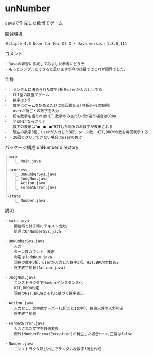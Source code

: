 # unNumber
Javaで作成した数当てゲーム


開発環境

	⁃Eclipse 4.6 Neon for Mac OS X / Java version 1.8.0_111


コメント

	・Javaの練習に作成してみました参考にどうぞ
	・もっとシンプルにできると思いますが今の技量ではこれが限界でした。

仕様

	⁃	ランダムに決められた数字3桁をuserが入力し当てる
	⁃	CUI型の数当てゲーム
	⁃	数字は3桁
	⁃	数字はゲームを始めるたびに毎回異なる(各桁0～9の範囲)
	⁃	userが桁ごとの数字を入力
	⁃	桁も数字も当たればHIT,数字のみ当たり桁が違う場合はBROW
	⁃	全部HITならクリア
	⁃	数字の表示は”■　■　■”HITした場所のみ数字が表示される
	⁃	現在の数字3桁、userが入力した3桁、ターン数、HIT,BROWの数を毎回表示する
	⁃	20回でクリアできない場合はuserの負け


パッケージ構成 unNumber directory

	|-main
	|   |_ Main.java
	|
	|-proccess
	|   |_ UnNumberSys.java
	|   |_ JudgNum.java
	|   |_ Action.java
	|   |_ FormatError.java
	|
	|-state
	    |_ Number.java

	    
説明

	・main.java
		開始時と終了時にテキスト出力。
		処理はUnNumberSys.java

	・UnNumberSys.java
		入力
		ターン数カウント、表示
		判定はJudgNum.java
		現在の数字3桁、userが入力した数字3桁、HIT,BROWの数表示
		途中終了処理(Action.java)
		
	・JudgNum.java
		コンストラクタでNumberインスタンス化
		HIT,BROW判定
		現在のHIT,BROWとそれに基づく数字表示
		
	・Action.java
		入力なし、文字数オーバー(1桁ごと1文字)、数値以外の入力判定
		途中終了処理
	
	・FormatError.java
		入力された文字を数値変換
		例外(NumberFormatException)が発生した場合true,正常はfalse
	
	・Number.java
		コンストラクタ呼び出しでランダムな数字3桁を作成
